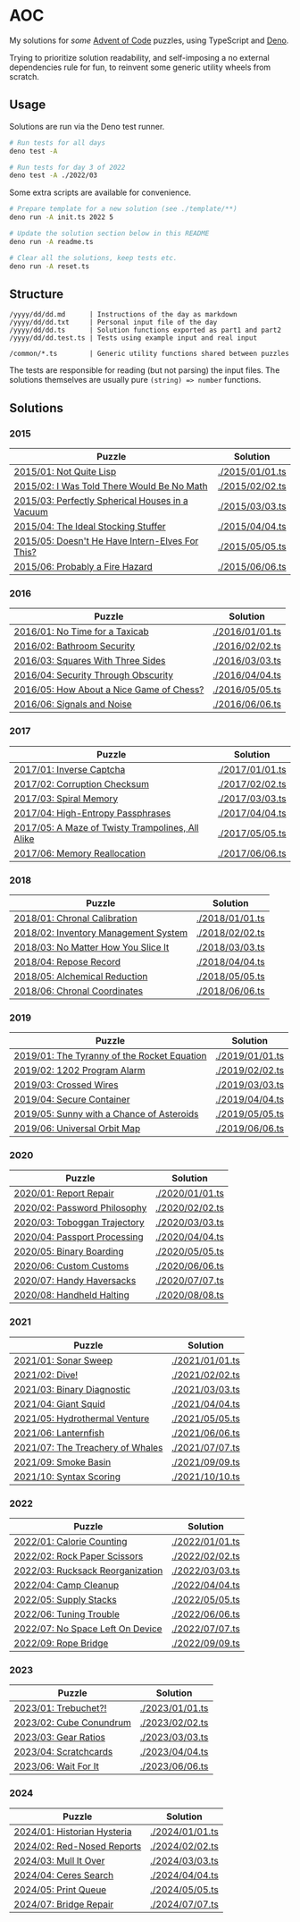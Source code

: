 # AOC

My solutions for _some_ [Advent of Code](https://adventofcode.com/) puzzles,
using TypeScript and [Deno](https://docs.deno.com/runtime/).

Trying to prioritize solution readability, and self-imposing a no external
dependencies rule for fun, to reinvent some generic utility wheels from scratch.

## Usage

Solutions are run via the Deno test runner.

```bash
# Run tests for all days
deno test -A

# Run tests for day 3 of 2022
deno test -A ./2022/03
```

Some extra scripts are available for convenience.

```bash
# Prepare template for a new solution (see ./template/**)
deno run -A init.ts 2022 5

# Update the solution section below in this README
deno run -A readme.ts

# Clear all the solutions, keep tests etc.
deno run -A reset.ts
```

## Structure

```
/yyyy/dd/dd.md      | Instructions of the day as markdown
/yyyy/dd/dd.txt     | Personal input file of the day
/yyyy/dd/dd.ts      | Solution functions exported as part1 and part2
/yyyy/dd/dd.test.ts | Tests using example input and real input

/common/*.ts        | Generic utility functions shared between puzzles
```

The tests are responsible for reading (but not parsing) the input files. The
solutions themselves are usually pure `(string) => number` functions.

## Solutions

<!--- SOLUTIONS-AUTOGEN-START -->

### 2015

| Puzzle                                                             | Solution                           |
| ------------------------------------------------------------------ | ---------------------------------- |
| [2015/01: Not Quite Lisp](./2015/01/01.md)                         | [./2015/01/01.ts](./2015/01/01.ts) |
| [2015/02: I Was Told There Would Be No Math](./2015/02/02.md)      | [./2015/02/02.ts](./2015/02/02.ts) |
| [2015/03: Perfectly Spherical Houses in a Vacuum](./2015/03/03.md) | [./2015/03/03.ts](./2015/03/03.ts) |
| [2015/04: The Ideal Stocking Stuffer](./2015/04/04.md)             | [./2015/04/04.ts](./2015/04/04.ts) |
| [2015/05: Doesn't He Have Intern-Elves For This?](./2015/05/05.md) | [./2015/05/05.ts](./2015/05/05.ts) |
| [2015/06: Probably a Fire Hazard](./2015/06/06.md)                 | [./2015/06/06.ts](./2015/06/06.ts) |

### 2016

| Puzzle                                                      | Solution                           |
| ----------------------------------------------------------- | ---------------------------------- |
| [2016/01: No Time for a Taxicab](./2016/01/01.md)           | [./2016/01/01.ts](./2016/01/01.ts) |
| [2016/02: Bathroom Security](./2016/02/02.md)               | [./2016/02/02.ts](./2016/02/02.ts) |
| [2016/03: Squares With Three Sides](./2016/03/03.md)        | [./2016/03/03.ts](./2016/03/03.ts) |
| [2016/04: Security Through Obscurity](./2016/04/04.md)      | [./2016/04/04.ts](./2016/04/04.ts) |
| [2016/05: How About a Nice Game of Chess?](./2016/05/05.md) | [./2016/05/05.ts](./2016/05/05.ts) |
| [2016/06: Signals and Noise](./2016/06/06.md)               | [./2016/06/06.ts](./2016/06/06.ts) |

### 2017

| Puzzle                                                              | Solution                           |
| ------------------------------------------------------------------- | ---------------------------------- |
| [2017/01: Inverse Captcha](./2017/01/01.md)                         | [./2017/01/01.ts](./2017/01/01.ts) |
| [2017/02: Corruption Checksum](./2017/02/02.md)                     | [./2017/02/02.ts](./2017/02/02.ts) |
| [2017/03: Spiral Memory](./2017/03/03.md)                           | [./2017/03/03.ts](./2017/03/03.ts) |
| [2017/04: High-Entropy Passphrases](./2017/04/04.md)                | [./2017/04/04.ts](./2017/04/04.ts) |
| [2017/05: A Maze of Twisty Trampolines, All Alike](./2017/05/05.md) | [./2017/05/05.ts](./2017/05/05.ts) |
| [2017/06: Memory Reallocation](./2017/06/06.md)                     | [./2017/06/06.ts](./2017/06/06.ts) |

### 2018

| Puzzle                                                  | Solution                           |
| ------------------------------------------------------- | ---------------------------------- |
| [2018/01: Chronal Calibration](./2018/01/01.md)         | [./2018/01/01.ts](./2018/01/01.ts) |
| [2018/02: Inventory Management System](./2018/02/02.md) | [./2018/02/02.ts](./2018/02/02.ts) |
| [2018/03: No Matter How You Slice It](./2018/03/03.md)  | [./2018/03/03.ts](./2018/03/03.ts) |
| [2018/04: Repose Record](./2018/04/04.md)               | [./2018/04/04.ts](./2018/04/04.ts) |
| [2018/05: Alchemical Reduction](./2018/05/05.md)        | [./2018/05/05.ts](./2018/05/05.ts) |
| [2018/06: Chronal Coordinates](./2018/06/06.md)         | [./2018/06/06.ts](./2018/06/06.ts) |

### 2019

| Puzzle                                                         | Solution                           |
| -------------------------------------------------------------- | ---------------------------------- |
| [2019/01: The Tyranny of the Rocket Equation](./2019/01/01.md) | [./2019/01/01.ts](./2019/01/01.ts) |
| [2019/02: 1202 Program Alarm](./2019/02/02.md)                 | [./2019/02/02.ts](./2019/02/02.ts) |
| [2019/03: Crossed Wires](./2019/03/03.md)                      | [./2019/03/03.ts](./2019/03/03.ts) |
| [2019/04: Secure Container](./2019/04/04.md)                   | [./2019/04/04.ts](./2019/04/04.ts) |
| [2019/05: Sunny with a Chance of Asteroids](./2019/05/05.md)   | [./2019/05/05.ts](./2019/05/05.ts) |
| [2019/06: Universal Orbit Map](./2019/06/06.md)                | [./2019/06/06.ts](./2019/06/06.ts) |

### 2020

| Puzzle                                          | Solution                           |
| ----------------------------------------------- | ---------------------------------- |
| [2020/01: Report Repair](./2020/01/01.md)       | [./2020/01/01.ts](./2020/01/01.ts) |
| [2020/02: Password Philosophy](./2020/02/02.md) | [./2020/02/02.ts](./2020/02/02.ts) |
| [2020/03: Toboggan Trajectory](./2020/03/03.md) | [./2020/03/03.ts](./2020/03/03.ts) |
| [2020/04: Passport Processing](./2020/04/04.md) | [./2020/04/04.ts](./2020/04/04.ts) |
| [2020/05: Binary Boarding](./2020/05/05.md)     | [./2020/05/05.ts](./2020/05/05.ts) |
| [2020/06: Custom Customs](./2020/06/06.md)      | [./2020/06/06.ts](./2020/06/06.ts) |
| [2020/07: Handy Haversacks](./2020/07/07.md)    | [./2020/07/07.ts](./2020/07/07.ts) |
| [2020/08: Handheld Halting](./2020/08/08.md)    | [./2020/08/08.ts](./2020/08/08.ts) |

### 2021

| Puzzle                                              | Solution                           |
| --------------------------------------------------- | ---------------------------------- |
| [2021/01: Sonar Sweep](./2021/01/01.md)             | [./2021/01/01.ts](./2021/01/01.ts) |
| [2021/02: Dive!](./2021/02/02.md)                   | [./2021/02/02.ts](./2021/02/02.ts) |
| [2021/03: Binary Diagnostic](./2021/03/03.md)       | [./2021/03/03.ts](./2021/03/03.ts) |
| [2021/04: Giant Squid](./2021/04/04.md)             | [./2021/04/04.ts](./2021/04/04.ts) |
| [2021/05: Hydrothermal Venture](./2021/05/05.md)    | [./2021/05/05.ts](./2021/05/05.ts) |
| [2021/06: Lanternfish](./2021/06/06.md)             | [./2021/06/06.ts](./2021/06/06.ts) |
| [2021/07: The Treachery of Whales](./2021/07/07.md) | [./2021/07/07.ts](./2021/07/07.ts) |
| [2021/09: Smoke Basin](./2021/09/09.md)             | [./2021/09/09.ts](./2021/09/09.ts) |
| [2021/10: Syntax Scoring](./2021/10/10.md)          | [./2021/10/10.ts](./2021/10/10.ts) |

### 2022

| Puzzle                                              | Solution                           |
| --------------------------------------------------- | ---------------------------------- |
| [2022/01: Calorie Counting](./2022/01/01.md)        | [./2022/01/01.ts](./2022/01/01.ts) |
| [2022/02: Rock Paper Scissors](./2022/02/02.md)     | [./2022/02/02.ts](./2022/02/02.ts) |
| [2022/03: Rucksack Reorganization](./2022/03/03.md) | [./2022/03/03.ts](./2022/03/03.ts) |
| [2022/04: Camp Cleanup](./2022/04/04.md)            | [./2022/04/04.ts](./2022/04/04.ts) |
| [2022/05: Supply Stacks](./2022/05/05.md)           | [./2022/05/05.ts](./2022/05/05.ts) |
| [2022/06: Tuning Trouble](./2022/06/06.md)          | [./2022/06/06.ts](./2022/06/06.ts) |
| [2022/07: No Space Left On Device](./2022/07/07.md) | [./2022/07/07.ts](./2022/07/07.ts) |
| [2022/09: Rope Bridge](./2022/09/09.md)             | [./2022/09/09.ts](./2022/09/09.ts) |

### 2023

| Puzzle                                     | Solution                           |
| ------------------------------------------ | ---------------------------------- |
| [2023/01: Trebuchet?!](./2023/01/01.md)    | [./2023/01/01.ts](./2023/01/01.ts) |
| [2023/02: Cube Conundrum](./2023/02/02.md) | [./2023/02/02.ts](./2023/02/02.ts) |
| [2023/03: Gear Ratios](./2023/03/03.md)    | [./2023/03/03.ts](./2023/03/03.ts) |
| [2023/04: Scratchcards](./2023/04/04.md)   | [./2023/04/04.ts](./2023/04/04.ts) |
| [2023/06: Wait For It](./2023/06/06.md)    | [./2023/06/06.ts](./2023/06/06.ts) |

### 2024

| Puzzle                                         | Solution                           |
| ---------------------------------------------- | ---------------------------------- |
| [2024/01: Historian Hysteria](./2024/01/01.md) | [./2024/01/01.ts](./2024/01/01.ts) |
| [2024/02: Red-Nosed Reports](./2024/02/02.md)  | [./2024/02/02.ts](./2024/02/02.ts) |
| [2024/03: Mull It Over](./2024/03/03.md)       | [./2024/03/03.ts](./2024/03/03.ts) |
| [2024/04: Ceres Search](./2024/04/04.md)       | [./2024/04/04.ts](./2024/04/04.ts) |
| [2024/05: Print Queue](./2024/05/05.md)        | [./2024/05/05.ts](./2024/05/05.ts) |
| [2024/07: Bridge Repair](./2024/07/07.md)      | [./2024/07/07.ts](./2024/07/07.ts) |

<!--- SOLUTIONS-AUTOGEN-END -->
